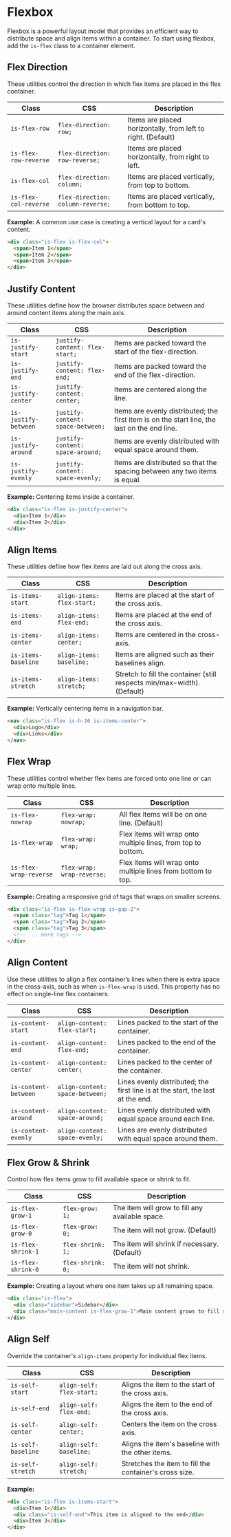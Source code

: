 # Flexbox

Flexbox is a powerful layout model that provides an efficient way to distribute space and align items within a container. To start using flexbox, add the `is-flex` class to a container element.

## Flex Direction

These utilities control the direction in which flex items are placed in the flex container.

| Class | CSS | Description |
| --- | --- | --- |
| `is-flex-row` | `flex-direction: row;` | Items are placed horizontally, from left to right. (Default) |
| `is-flex-row-reverse` | `flex-direction: row-reverse;` | Items are placed horizontally, from right to left. |
| `is-flex-col` | `flex-direction: column;` | Items are placed vertically, from top to bottom. |
| `is-flex-col-reverse` | `flex-direction: column-reverse;` | Items are placed vertically, from bottom to top. |

**Example:** A common use case is creating a vertical layout for a card's content.
```html
<div class="is-flex is-flex-col">
  <span>Item 1</span>
  <span>Item 2</span>
  <span>Item 3</span>
</div>
```

## Justify Content

These utilities define how the browser distributes space between and around content items along the main axis.

| Class | CSS | Description |
| --- | --- | --- |
| `is-justify-start` | `justify-content: flex-start;` | Items are packed toward the start of the flex-direction. |
| `is-justify-end` | `justify-content: flex-end;` | Items are packed toward the end of the flex-direction. |
| `is-justify-center` | `justify-content: center;` | Items are centered along the line. |
| `is-justify-between` | `justify-content: space-between;` | Items are evenly distributed; the first item is on the start line, the last on the end line. |
| `is-justify-around` | `justify-content: space-around;` | Items are evenly distributed with equal space around them. |
| `is-justify-evenly` | `justify-content: space-evenly;` | Items are distributed so that the spacing between any two items is equal. |

**Example:** Centering items inside a container.
```html
<div class="is-flex is-justify-center">
  <div>Item 1</div>
  <div>Item 2</div>
</div>
```

## Align Items

These utilities define how flex items are laid out along the cross axis.

| Class | CSS | Description |
| --- | --- | --- |
| `is-items-start` | `align-items: flex-start;` | Items are placed at the start of the cross axis. |
| `is-items-end` | `align-items: flex-end;` | Items are placed at the end of the cross axis. |
| `is-items-center` | `align-items: center;` | Items are centered in the cross-axis. |
| `is-items-baseline` | `align-items: baseline;` | Items are aligned such as their baselines align. |
| `is-items-stretch` | `align-items: stretch;` | Stretch to fill the container (still respects min/max-width). (Default) |

**Example:** Vertically centering items in a navigation bar.
```html
<nav class="is-flex is-h-16 is-items-center">
  <div>Logo</div>
  <div>Links</div>
</nav>
```

## Flex Wrap

These utilities control whether flex items are forced onto one line or can wrap onto multiple lines.

| Class | CSS | Description |
| --- | --- | --- |
| `is-flex-nowrap` | `flex-wrap: nowrap;` | All flex items will be on one line. (Default) |
| `is-flex-wrap` | `flex-wrap: wrap;` | Flex items will wrap onto multiple lines, from top to bottom. |
| `is-flex-wrap-reverse` | `flex-wrap: wrap-reverse;` | Flex items will wrap onto multiple lines from bottom to top. |

**Example:** Creating a responsive grid of tags that wraps on smaller screens.
```html
<div class="is-flex is-flex-wrap is-gap-2">
  <span class="tag">Tag 1</span>
  <span class="tag">Tag 2</span>
  <span class="tag">Tag 3</span>
  <!-- ... more tags -->
</div>
```

## Align Content

Use these utilities to align a flex container’s lines when there is extra space in the cross-axis, such as when `is-flex-wrap` is used. This property has no effect on single-line flex containers.

| Class | CSS | Description |
| --- | --- | --- |
| `is-content-start` | `align-content: flex-start;` | Lines packed to the start of the container. |
| `is-content-end` | `align-content: flex-end;` | Lines packed to the end of the container. |
| `is-content-center` | `align-content: center;` | Lines packed to the center of the container. |
| `is-content-between` | `align-content: space-between;` | Lines evenly distributed; the first line is at the start, the last at the end. |
| `is-content-around` | `align-content: space-around;` | Lines evenly distributed with equal space around each line. |
| `is-content-evenly` | `align-content: space-evenly;` | Lines are evenly distributed with equal space around them. |

## Flex Grow & Shrink

Control how flex items grow to fill available space or shrink to fit.

| Class | CSS | Description |
| --- | --- | --- |
| `is-flex-grow-1` | `flex-grow: 1;` | The item will grow to fill any available space. |
| `is-flex-grow-0` | `flex-grow: 0;` | The item will not grow. (Default) |
| `is-flex-shrink-1`| `flex-shrink: 1;`| The item will shrink if necessary. (Default) |
| `is-flex-shrink-0`| `flex-shrink: 0;`| The item will not shrink. |

**Example:** Creating a layout where one item takes up all remaining space.
```html
<div class="is-flex">
  <div class="sidebar">Sidebar</div>
  <div class="main-content is-flex-grow-1">Main content grows to fill space</div>
</div>
```

## Align Self

Override the container's `align-items` property for individual flex items.

| Class | CSS | Description |
| --- | --- | --- |
| `is-self-start` | `align-self: flex-start;` | Aligns the item to the start of the cross axis. |
| `is-self-end` | `align-self: flex-end;` | Aligns the item to the end of the cross axis. |
| `is-self-center` | `align-self: center;` | Centers the item on the cross axis. |
| `is-self-baseline` | `align-self: baseline;` | Aligns the item's baseline with the other items. |
| `is-self-stretch` | `align-self: stretch;` | Stretches the item to fill the container's cross size. |

**Example:**
```html
<div class="is-flex is-items-start">
  <div>Item 1</div>
  <div class="is-self-end">This item is aligned to the end</div>
  <div>Item 3</div>
</div>
```
